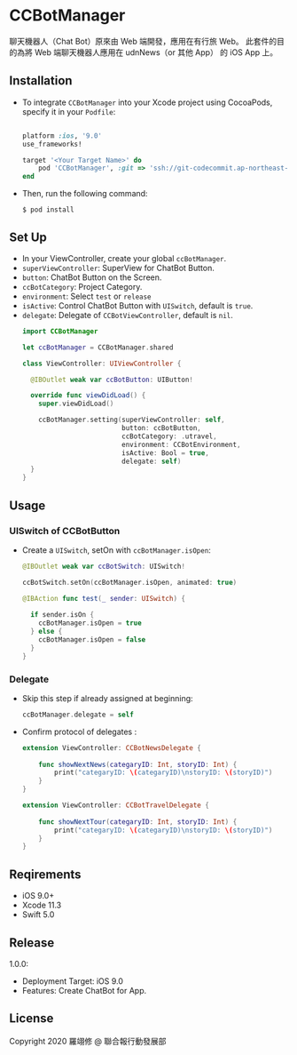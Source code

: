 # CCBotManager
聊天機器人（Chat Bot）原來由 Web 端開發，應用在有行旅 Web。
此套件的目的為將 Web 端聊天機器人應用在 udnNews（or 其他 App） 的 iOS App 上。


## Installation
- To integrate `CCBotManager` into your Xcode project using CocoaPods, specify it in your `Podfile`:
    ```ruby

    platform :ios, '9.0'
    use_frameworks!

    target '<Your Target Name>' do
        pod 'CCBotManager', :git => 'ssh://git-codecommit.ap-northeast-1.amazonaws.com/v1/repos/ios_lib_TTSManager', :tag => '版本號'
    end
    ```
- Then, run the following command:
    ```
    $ pod install
    ```


## Set Up
- In your ViewController, create your global `ccBotManager`.
- `superViewController`: SuperView for ChatBot Button.
- `button`: ChatBot Button on the Screen.
- `ccBotCategory`: Project Category.
- `environment`: Select `test` or `release`
- `isActive`: Control ChatBot Button with `UISwitch`, default is `true`.
- `delegate`: Delegate of `CCBotViewController`, default is `nil`.
    ```swift
    import CCBotManager

    let ccBotManager = CCBotManager.shared

    class ViewController: UIViewController {

      @IBOutlet weak var ccBotButton: UIButton!

      override func viewDidLoad() {
        super.viewDidLoad()

        ccBotManager.setting(superViewController: self,
                             button: ccBotButton,
                             ccBotCategory: .utravel,
                             environment: CCBotEnvironment,
                             isActive: Bool = true,
                             delegate: self)
      }
    }
    ```


## Usage
### UISwitch of CCBotButton

- Create a `UISwitch`, setOn with `ccBotManager.isOpen`:
    ```swift
    @IBOutlet weak var ccBotSwitch: UISwitch!

    ccBotSwitch.setOn(ccBotManager.isOpen, animated: true)

    @IBAction func test(_ sender: UISwitch) {
        
      if sender.isOn {
        ccBotManager.isOpen = true
      } else {
        ccBotManager.isOpen = false
      }
    }
    ```

### Delegate
- Skip this step if already assigned at beginning:
    ```swift
    ccBotManager.delegate = self

    ```
- Confirm protocol of delegates :
    ```swift
    extension ViewController: CCBotNewsDelegate {
        
        func showNextNews(categaryID: Int, storyID: Int) {
            print("categaryID: \(categaryID)\nstoryID: \(storyID)")
        }
    }

    extension ViewController: CCBotTravelDelegate {
        
        func showNextTour(categaryID: Int, storyID: Int) {
            print("categaryID: \(categaryID)\nstoryID: \(storyID)")
        }
    }
    ```
    

## Reqirements
- iOS 9.0+
- Xcode 11.3
- Swift 5.0


## Release
1.0.0:
- Deployment Target: iOS 9.0
- Features: Create ChatBot for App.


## License
Copyright 2020 羅翊修 @ 聯合報行動發展部
